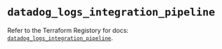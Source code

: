 # `datadog_logs_integration_pipeline`

Refer to the Terraform Registory for docs: [`datadog_logs_integration_pipeline`](https://www.terraform.io/docs/providers/datadog/r/logs_integration_pipeline).
